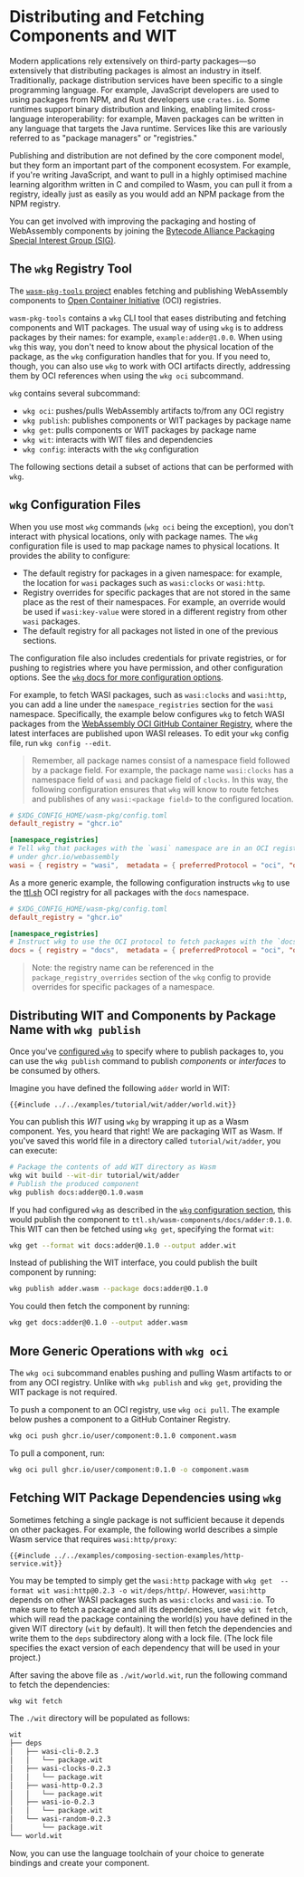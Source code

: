 # Distributing and Fetching Components and WIT

Modern applications rely extensively on third-party packages—so extensively
that distributing packages is almost an industry in itself.
Traditionally, package distribution services have been specific to a single programming language.
For example, JavaScript developers are used to using packages from NPM,
and Rust developers use `crates.io`.
Some runtimes support binary distribution and linking, enabling limited cross-language interoperability:
for example, Maven packages can be written in any language that targets the Java runtime.
Services like this are variously referred to as "package managers" or "registries."

Publishing and distribution are not defined by the core component model,
but they form an important part of the component ecosystem.
For example, if you're writing JavaScript, and want to pull in a highly optimised machine learning algorithm
written in C and compiled to Wasm, you can pull it from a registry,
ideally just as easily as you would add an NPM package from the NPM registry.

You can get involved with improving the packaging and hosting of WebAssembly components
by joining the [Bytecode Alliance Packaging Special Interest Group (SIG)](https://github.com/bytecodealliance/governance/blob/main/SIGs/sig-packaging/proposal.md).

## The `wkg` Registry Tool

The [`wasm-pkg-tools` project](https://github.com/bytecodealliance/wasm-pkg-tools)
enables fetching and publishing WebAssembly components to
[Open Container Initiative](https://opencontainers.org/) (OCI) registries.

`wasm-pkg-tools` contains a `wkg` CLI tool that eases distributing and fetching components and WIT packages.
The usual way of using `wkg` is to address packages by their names: for example, `example:adder@1.0.0`.
When using `wkg` this way, you don't need to know about the physical location of the package,
as the `wkg` configuration handles that for you.
If you need to, though, you can also use `wkg` to work with OCI artifacts directly,
addressing them by OCI references when using the `wkg oci` subcommand.

`wkg` contains several subcommand:

- `wkg oci`: pushes/pulls WebAssembly artifacts to/from any OCI registry
- `wkg publish`: publishes components or WIT packages by package name
- `wkg get`: pulls components or WIT packages by package name
- `wkg wit`: interacts with WIT files and dependencies
- `wkg config`: interacts with the `wkg` configuration

The following sections detail a subset of actions that can be performed with `wkg`.

## `wkg` Configuration Files

When you use most `wkg` commands (`wkg oci` being the exception),
you don't interact with physical locations, only with package names.
The `wkg` configuration file is used to map package names to physical locations.
It provides the ability to configure:

- The default registry for packages in a given namespace: for example,
  the location for `wasi` packages such as `wasi:clocks` or `wasi:http`.
- Registry overrides for specific packages that are not stored in the same place as the rest of their namespaces.
  For example, an override would be used if `wasi:key-value` were stored in a different registry
  from other `wasi` packages.
- The default registry for all packages not listed in one of the previous sections.

The configuration file also includes credentials for private registries,
or for pushing to registries where you have permission, and other configuration options.
See the [`wkg` docs for more configuration options](https://github.com/bytecodealliance/wasm-pkg-tools?tab=readme-ov-file#configuration).

For example, to fetch WASI packages, such as `wasi:clocks` and `wasi:http`,
you can add a line under the `namespace_registries` section for the `wasi` namespace.
Specifically, the example below configures `wkg` to fetch WASI packages from the [WebAssembly OCI GitHub Container Registry](https://github.com/orgs/WebAssembly/packages),
where the latest interfaces are published upon WASI releases.
To edit your `wkg` config file, run `wkg config --edit`.

> Remember, all package names consist of a namespace field followed by a package field.
> For example, the package name `wasi:clocks` has a namespace field of `wasi` and package field of `clocks`.
> In this way, the following configuration ensures that `wkg` will know to route fetches and publishes
> of any `wasi:<package field>` to the configured location.

```toml
# $XDG_CONFIG_HOME/wasm-pkg/config.toml
default_registry = "ghcr.io"

[namespace_registries]
# Tell wkg that packages with the `wasi` namespace are in an OCI registry
# under ghcr.io/webassembly
wasi = { registry = "wasi",  metadata = { preferredProtocol = "oci", "oci" = {registry = "ghcr.io", namespacePrefix = "webassembly/" } } }
```

As a more generic example, the following configuration instructs `wkg` to use
the [ttl.sh](https://ttl.sh/) OCI registry for all packages with the `docs` namespace.

```toml
# $XDG_CONFIG_HOME/wasm-pkg/config.toml
default_registry = "ghcr.io"

[namespace_registries]
# Instruct wkg to use the OCI protocol to fetch packages with the `docs` namespace from ttl.sh/wasm-components
docs = { registry = "docs",  metadata = { preferredProtocol = "oci", "oci" = {registry = "ttl.sh", namespacePrefix = "wasm-components/" } } }
```

> Note: the registry name can be referenced in the `package_registry_overrides` section of the `wkg` config
> to provide overrides for specific packages of a namespace.

## Distributing WIT and Components by Package Name with `wkg publish`

Once you've [configured `wkg`](#wkg-configuration-files) to specify where to publish packages to,
you can use the `wkg publish` command to publish *components* or *interfaces* to be consumed by others.

Imagine you have defined the following `adder` world in WIT:

```wit
{{#include ../../examples/tutorial/wit/adder/world.wit}}
```

You can publish this *WIT* using `wkg` by wrapping it up as a Wasm component.
Yes, you heard that right! We are packaging WIT as Wasm.
If you've saved this world file in a directory called `tutorial/wit/adder`,
you can execute:

```sh
# Package the contents of add WIT directory as Wasm
wkg wit build --wit-dir tutorial/wit/adder
# Publish the produced component
wkg publish docs:adder@0.1.0.wasm
```

If you had configured `wkg` as described in the [`wkg` configuration section](#wkg-configuration-files),
this would publish the component to `ttl.sh/wasm-components/docs/adder:0.1.0`.
This WIT can then be fetched using `wkg get`, specifying the format `wit`:

```sh
wkg get --format wit docs:adder@0.1.0 --output adder.wit
```

Instead of publishing the WIT interface, you could publish the built component by running:

```sh
wkg publish adder.wasm --package docs:adder@0.1.0
```

You could then fetch the component by running:

```sh
wkg get docs:adder@0.1.0 --output adder.wasm
```

## More Generic Operations with `wkg oci`

The `wkg oci` subcommand enables pushing and pulling Wasm artifacts to or from any OCI registry.
Unlike with `wkg publish` and `wkg get`, providing the WIT package is not required.

To push a component to an OCI registry, use `wkg oci pull`.
The example below pushes a component to a GitHub Container Registry.

```sh
wkg oci push ghcr.io/user/component:0.1.0 component.wasm
```

To pull a component, run:

```sh
wkg oci pull ghcr.io/user/component:0.1.0 -o component.wasm
```

## Fetching WIT Package Dependencies using `wkg`

Sometimes fetching a single package is not sufficient because it depends on other packages.
For example, the following world describes a simple Wasm service that requires `wasi:http/proxy`:

```wit
{{#include ../../examples/composing-section-examples/http-service.wit}}
```

You may be tempted to simply get the `wasi:http` package with
`wkg get  --format wit wasi:http@0.2.3 -o wit/deps/http/`.
However, `wasi:http` depends on other WASI packages such as `wasi:clocks` and `wasi:io`.
To make sure to fetch a package and all its dependencies, use `wkg wit fetch`,
which will read the package containing the world(s) you have defined in the given WIT directory (`wit` by default).
It will then fetch the dependencies and write them to the `deps` subdirectory along with a lock file.
(The lock file specifies the exact version of each dependency that will be used in your project.)

After saving the above file as `./wit/world.wit`, run the following command to fetch the dependencies:

```sh
wkg wit fetch
```

The `./wit` directory will be populated as follows:
```sh
wit
├── deps
│   ├── wasi-cli-0.2.3
│   │   └── package.wit
│   ├── wasi-clocks-0.2.3
│   │   └── package.wit
│   ├── wasi-http-0.2.3
│   │   └── package.wit
│   ├── wasi-io-0.2.3
│   │   └── package.wit
│   └── wasi-random-0.2.3
│       └── package.wit
└── world.wit
```

Now, you can use the language toolchain of your choice to generate bindings and create your component.
